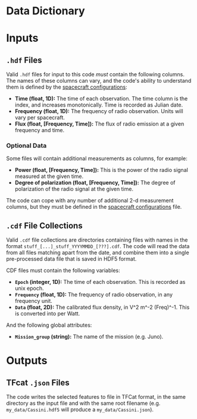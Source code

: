# Data Dictionary

# Inputs

## `.hdf` Files

Valid `.hdf` files for input to this code *must* contain the following columns. The names of these columns can vary,
and the code's ability to understand them is defined by the [spacecraft configurations](spacecraft_configurations.md):

* **Time (float, 1D):** The time of each observation. The time column is the index, and increases monotonically. 
  Time is recorded as Julian date.
* **Frequency (float, 1D):** The frequency of radio observation. Units will vary per spacecraft.
* **Flux (float, [Frequency, Time]):** The flux of radio emission at a given frequency and time. 

### Optional Data

Some files will contain additional measurements as columns, for example:

* **Power (float, [Frequency, Time]):** This is the power of the radio signal measured at the given time.
* **Degree of polarization (float, [Frequency, Time]):** The degree of polarization of the radio signal at the given time.

The code can cope with any number of additional 2-d measurement columns, but they must be defined in the 
[spacecraft configurations](spacecraft_configurations.md) file.

## `.cdf` File Collections

Valid `.cdf` file collections are directories containing files with names in the format 
`stuff_[...]_stuff_YYYYMMDD_[???].cdf`. 
The code will read the data from all files matching apart from the date, 
and combine them into a single pre-processed data file that is saved in HDF5 format.

CDF files must contain the following variables:

* **`Epoch` (integer, 1D):** The time of each observation. This is recorded as unix epoch.
* **`Frequency` (float, 1D):** The frequency of radio observation, in any frequency unit.
* **`Data` (float, 2D):** The calibrated flux density, in  V^2 m^-2 (Freq)^-1. This is converted into per Watt.

And the following global attributes:
* **`Mission_group` (string):** The name of the mission (e.g. Juno). 

# Outputs

## TFcat `.json` Files

The code writes the selected features to file in TFCat format, in the same directory as the input file
and with the same root filename (e.g. `my_data/Cassini.hdf5` will produce a `my_data/Cassini.json`).

